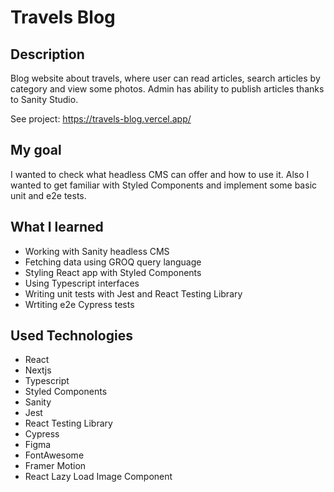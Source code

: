 # Travels Blog

## Description

Blog website about travels, where user can read articles, search articles by category and view some photos. Admin has ability to publish articles thanks to Sanity Studio.

See project:  https://travels-blog.vercel.app/

## My goal

I wanted to check what headless CMS can offer and how to use it. Also I wanted to get familiar with Styled Components and implement some basic unit and e2e
tests.

## What I learned

- Working with Sanity headless CMS
- Fetching data using GROQ query language
- Styling React app with Styled Components
- Using Typescript interfaces
- Writing unit tests with Jest and React Testing Library
- Wrtiting e2e Cypress tests 


## Used Technologies

- React
- Nextjs
- Typescript
- Styled Components
- Sanity
- Jest
- React Testing Library
- Cypress
- Figma
- FontAwesome
- Framer Motion
- React Lazy Load Image Component
